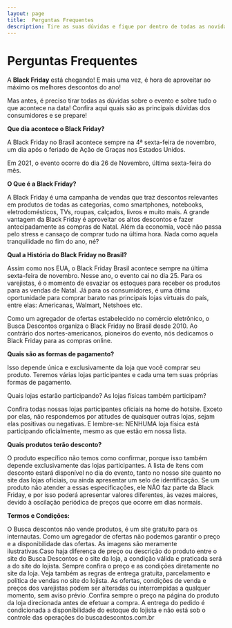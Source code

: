 ```yaml
---
layout: page
title:  Perguntas Frequentes
description: Tire as suas dúvidas e fique por dentro de todas as novidades da Black Friday 2021
---
```


# Perguntas Frequentes


A **Black Friday** está chegando! E mais uma vez, é hora de aproveitar ao máximo os melhores descontos do ano!

Mas antes, é preciso tirar todas as dúvidas sobre o evento e sobre tudo o que acontece na data! Confira aqui quais são as principais dúvidas dos consumidores e se prepare!


**Que dia acontece o Black Friday?**

A Black Friday no Brasil acontece sempre na 4ª sexta-feira de novembro, um dia após o feriado de Ação de Graças nos Estados Unidos.

Em 2021, o evento ocorre do dia 26 de Novembro, última sexta-feira do mês.


**O Que é a Black Friday?**

A Black Friday é uma campanha de vendas que traz descontos relevantes em produtos de todas as categorias, como smartphones, notebooks, eletrodomésticos, TVs, roupas, calçados, livros e muito mais. A grande vantagem da Black Friday é aproveitar os altos descontos e fazer antecipadamente as compras de Natal. Além da economia, você não passa pelo stress e cansaço de comprar tudo na última hora. Nada como aquela tranquilidade no fim do ano, né?

**Qual a História do Black Friday no Brasil?**

Assim como nos EUA, o Black Friday Brasil acontece sempre na última sexta-feira de novembro. Nesse ano, o evento cai no dia 25. Para os varejistas, é o momento de esvaziar os estoques para receber os produtos para as vendas de Natal. Já para os consumidores, é uma ótima oportunidade para comprar barato nas principais lojas virtuais do país, entre elas: Americanas, Walmart, Netshoes etc.

Como um agregador de ofertas estabelecido no comércio eletrônico, o Busca Descontos organiza o Black Friday no Brasil desde 2010. Ao contrário dos nortes-americanos, pioneiros do evento, nós dedicamos o Black Friday para as compras online.

**Quais são as formas de pagamento?**

Isso depende única e exclusivamente da loja que você comprar seu produto. Teremos várias lojas participantes e cada uma tem suas próprias formas de pagamento.

Quais lojas estarão participando? As lojas físicas também participam?

Confira todas nossas lojas participantes oficiais na home do hotsite. Exceto por elas, não respondemos por atitudes de quaisquer outras lojas, sejam elas positivas ou negativas. E lembre-se: NENHUMA loja física está participando oficialmente, mesmo as que estão em nossa lista.

**Quais produtos terão desconto?**

O produto específico não temos como confirmar, porque isso também depende exclusivamente das lojas participantes. A lista de itens com desconto estará disponível no dia do evento, tanto no nosso site quanto no site das lojas oficiais, ou ainda apresentar um selo de identificação. Se um produto não atender a essas especificações, ele NÃO faz parte da Black Friday, e por isso poderá apresentar valores diferentes, às vezes maiores, devido à oscilação periódica de preços que ocorre em dias normais.

**Termos e Condições:**

O Busca descontos não vende produtos, é um site gratuito para os internautas. Como um agregador de ofertas não podemos garantir o preço e a disponibilidade das ofertas. As imagens são meramente ilustrativas.Caso haja diferença de preço ou descrição do produto entre o site do Busca Descontos e o site da loja, a condição válida e praticada será a do site do lojista. Sempre confira o preço e as condições diretamente no site da loja. Veja também as regras de entrega gratuita, parcelamento e política de vendas no site do lojista. As ofertas, condições de venda e preços dos varejistas podem ser alteradas ou interrompidas a qualquer momento, sem aviso prévio .Confira sempre o preço na página do produto da loja direcionada antes de efetuar a compra. A entrega do pedido é condicionada a disponibilidade do estoque do lojista e não está sob o controle das operações do buscadescontos.com.br
